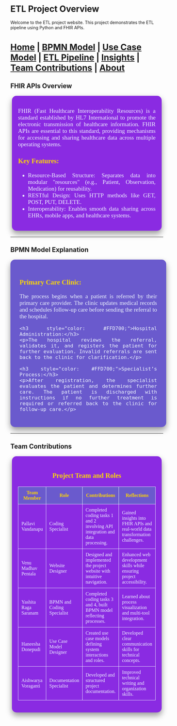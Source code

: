 # ETL Project Overview

Welcome to the ETL project website. This project demonstrates the ETL pipeline using Python and FHIR APIs.




[Home](index.md) | [BPMN Model](bpmn.md) | [Use Case Model](use_case.md) | [ETL Pipeline](etl_pipeline.md) | [Insights](insights.md) | [Team Contributions](team.md) | [About](about.md)
=======
## FHIR APIs Overview

<div style="background: #8A2BE2; color: #F0F8FF; border-radius: 15px; padding: 20px; margin: 20px auto; width: 90%; max-width: 1200px; box-shadow: 0 10px 20px rgba(0, 0, 0, 0.4); font-family: 'Georgia', serif; text-align: justify; font-size: 1.2rem;">
    <p>FHIR (Fast Healthcare Interoperability Resources) is a standard established by HL7 International to promote the electronic transmission of healthcare information. FHIR APIs are essential to this standard, providing mechanisms for accessing and sharing healthcare data across multiple operating systems.</p>
    <h3 style="color: #FFD700;">Key Features:</h3>
    <ul>
        <li>Resource-Based Structure: Separates data into modular "resources" (e.g., Patient, Observation, Medication) for reusability.</li>
        <li>RESTful Design: Uses HTTP methods like GET, POST, PUT, DELETE.</li>
        <li>Interoperability: Enables smooth data sharing across EHRs, mobile apps, and healthcare systems.</li>
    </ul>
</div>

---

## BPMN Model Explanation

<div style="background: #6A5ACD; color: #F0F8FF; padding: 30px; border-radius: 15px; margin: 20px auto; width: 90%; max-width: 1200px; box-shadow: 0 10px 20px rgba(0, 0, 0, 0.4); font-family: 'Georgia', serif; text-align: justify; font-size: 1.2rem;">
    <h3 style="color: #FFD700;">Primary Care Clinic:</h3>
    <p>The process begins when a patient is referred by their primary care provider. The clinic updates medical records and schedules follow-up care before sending the referral to the hospital.</p>
    
    <h3 style="color: #FFD700;">Hospital Administration:</h3>
    <p>The hospital reviews the referral, validates it, and registers the patient for further evaluation. Invalid referrals are sent back to the clinic for clarification.</p>
    
    <h3 style="color: #FFD700;">Specialist’s Process:</h3>
    <p>After registration, the specialist evaluates the patient and determines further care. The patient is discharged with instructions if no further treatment is required or referred back to the clinic for follow-up care.</p>
</div>

---

## Team Contributions

<div style="background: #8A2BE2; color: #F0F8FF; border-radius: 15px; padding: 20px; margin: 20px auto; width: 90%; max-width: 1200px; box-shadow: 0 10px 20px rgba(0, 0, 0, 0.4); font-family: 'Georgia', serif; text-align: center; font-size: 1.2rem;">
    <h3 style="color: #FFD700;">Project Team and Roles</h3>
    <table style="width: 100%; border-collapse: collapse; margin: 20px 0; color: #F0F8FF;">
        <thead>
            <tr style="background-color: #6A5ACD; color: #FFD700;">
                <th style="border: 1px solid #F0F8FF; padding: 10px;">Team Member</th>
                <th style="border: 1px solid #F0F8FF; padding: 10px;">Role</th>
                <th style="border: 1px solid #F0F8FF; padding: 10px;">Contributions</th>
                <th style="border: 1px solid #F0F8FF; padding: 10px;">Reflections</th>
            </tr>
        </thead>
        <tbody>
            <tr>
                <td style="border: 1px solid #F0F8FF; padding: 10px;">Pallavi Vandanapu</td>
                <td style="border: 1px solid #F0F8FF; padding: 10px;">Coding Specialist</td>
                <td style="border: 1px solid #F0F8FF; padding: 10px;">Completed coding tasks 1 and 2 involving API integration and data processing.</td>
                <td style="border: 1px solid #F0F8FF; padding: 10px;">Gained insights into FHIR APIs and real-world data transformation challenges.</td>
            </tr>
            <tr>
                <td style="border: 1px solid #F0F8FF; padding: 10px;">Venu Madhav Pentala</td>
                <td style="border: 1px solid #F0F8FF; padding: 10px;">Website Designer</td>
                <td style="border: 1px solid #F0F8FF; padding: 10px;">Designed and implemented the project website with intuitive navigation.</td>
                <td style="border: 1px solid #F0F8FF; padding: 10px;">Enhanced web development skills while ensuring project accessibility.</td>
            </tr>
            <tr>
                <td style="border: 1px solid #F0F8FF; padding: 10px;">Yashita Raga Saranam</td>
                <td style="border: 1px solid #F0F8FF; padding: 10px;">BPMN and Coding Specialist</td>
                <td style="border: 1px solid #F0F8FF; padding: 10px;">Completed coding tasks 3 and 4, built BPMN model reflecting processes.</td>
                <td style="border: 1px solid #F0F8FF; padding: 10px;">Learned about process visualization and multi-tool integration.</td>
            </tr>
            <tr>
                <td style="border: 1px solid #F0F8FF; padding: 10px;">Haneesha Donepudi</td>
                <td style="border: 1px solid #F0F8FF; padding: 10px;">Use Case Model Designer</td>
                <td style="border: 1px solid #F0F8FF; padding: 10px;">Created use case models defining system interactions and roles.</td>
                <td style="border: 1px solid #F0F8FF; padding: 10px;">Developed clear communication skills for technical concepts.</td>
            </tr>
            <tr>
                <td style="border: 1px solid #F0F8FF; padding: 10px;">Aishwarya Voraganti</td>
                <td style="border: 1px solid #F0F8FF; padding: 10px;">Documentation Specialist</td>
                <td style="border: 1px solid #F0F8FF; padding: 10px;">Developed and structured project documentation.</td>
                <td style="border: 1px solid #F0F8FF; padding: 10px;">Improved technical writing and organization skills.</td>
            </tr>
        </tbody>
    </table>
</div>